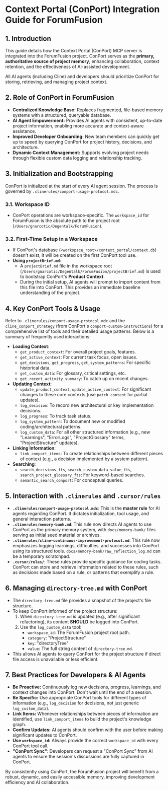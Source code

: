 # Context Portal (ConPort) Integration Guide for ForumFusion

## 1. Introduction
This guide details how the Context Portal (ConPort) MCP server is integrated into the ForumFusion project. ConPort serves as the **primary, authoritative source of project memory**, enhancing collaboration, context retention, and the effectiveness of AI-assisted development.

All AI agents (including Cline) and developers should prioritize ConPort for storing, retrieving, and managing project context.

## 2. Role of ConPort in ForumFusion
- **Centralized Knowledge Base:** Replaces fragmented, file-based memory systems with a structured, queryable database.
- **AI Agent Empowerment:** Provides AI agents with consistent, up-to-date project information, enabling more accurate and context-aware assistance.
- **Improved Developer Onboarding:** New team members can quickly get up to speed by querying ConPort for project history, decisions, and architecture.
- **Dynamic Context Management:** Supports evolving project needs through flexible custom data logging and relationship tracking.

## 3. Initialization and Bootstrapping
ConPort is initialized at the start of every AI agent session. The process is governed by `.clinerules/conport-usage-protocol.mdc`.

### 3.1. Workspace ID
- ConPort operations are workspace-specific. The `workspace_id` for ForumFusion is the absolute path to the project root (`/Users/gnarcotic/Degentalk/ForumFusion`).

### 3.2. First-Time Setup in a Workspace
- If ConPort's database (`<workspace_root>/context_portal/context.db`) doesn't exist, it will be created on the first ConPort tool use.
- **Using `projectBrief.md`**:
    - A `projectBrief.md` file in the workspace root (`/Users/gnarcotic/Degentalk/ForumFusion/projectBrief.md`) is used to bootstrap ConPort's **Product Context**.
    - During the initial setup, AI agents will prompt to import content from this file into ConPort. This provides an immediate baseline understanding of the project.

## 4. Key ConPort Tools & Usage
Refer to `.clinerules/conport-usage-protocol.mdc` and the `cline_conport_strategy` (from ConPort's `conport-custom-instructions`) for a comprehensive list of tools and their detailed usage patterns. Below is a summary of frequently used interactions:

- **Loading Context**:
    - `get_product_context`: For overall project goals, features.
    - `get_active_context`: For current task focus, open issues.
    - `get_decisions`, `get_progress`, `get_system_patterns`: For specific historical data.
    - `get_custom_data`: For glossary, critical settings, etc.
    - `get_recent_activity_summary`: To catch up on recent changes.
- **Updating Context**:
    - `update_product_context`, `update_active_context`: For significant changes to these core contexts (use `patch_content` for partial updates).
    - `log_decision`: To record new architectural or key implementation decisions.
    - `log_progress`: To track task status.
    - `log_system_pattern`: To document new or modified coding/architectural patterns.
    - `log_custom_data`: For all other structured information (e.g., new "Learnings", "ErrorLogs", "ProjectGlossary" terms, "ProjectStructure" updates).
- **Linking Information**:
    - `link_conport_items`: To create relationships between different pieces of context (e.g., a decision implemented by a system pattern).
- **Searching**:
    - `search_decisions_fts`, `search_custom_data_value_fts`, `search_project_glossary_fts`: For keyword-based searches.
    - `semantic_search_conport`: For conceptual queries.

## 5. Interaction with `.clinerules` and `.cursor/rules`
- **`.clinerules/conport-usage-protocol.mdc`**: This is the **master rule** for AI agents regarding ConPort. It dictates initialization, tool usage, and general interaction patterns.
- **`.clinerules/memory-bank.md`**: This rule now directs AI agents to use ConPort as the primary memory system, with `docs/memory-bank/` files serving as initial seed material or archives.
- **`.clinerules/cline-continuous-improvement-protocol.md`**: This rule now emphasizes logging learnings, difficulties, and successes into ConPort using its structured tools. `docs/memory-bank/raw_reflection_log.md` can be a temporary scratchpad.
- **`.cursor/rules/`**: These rules provide specific guidance for coding tasks. ConPort can store and retrieve information related to these rules, such as decisions made based on a rule, or patterns that exemplify a rule.

## 6. Managing `directory-tree.md` with ConPort
- The `directory-tree.md` file provides a snapshot of the project's file structure.
- To keep ConPort informed of the project structure:
    1.  When `directory-tree.md` is updated (e.g., after significant refactoring), its content **SHOULD** be logged into ConPort.
    2.  Use the `log_custom_data` tool:
        *   `workspace_id`: The ForumFusion project root path.
        *   `category`: "ProjectStructure"
        *   `key`: "directoryTree"
        *   `value`: The full string content of `directory-tree.md`.
- This allows AI agents to query ConPort for the project structure if direct file access is unavailable or less efficient.

## 7. Best Practices for Developers & AI Agents
- **Be Proactive:** Continuously log new decisions, progress, learnings, and context changes into ConPort. Don't wait until the end of a session.
- **Be Specific:** Use appropriate ConPort tools for different types of information (e.g., `log_decision` for decisions, not just generic `log_custom_data`).
- **Link Items:** Whenever relationships between pieces of information are identified, use `link_conport_items` to build the project's knowledge graph.
- **Confirm Updates:** AI agents should confirm with the user before making significant updates to ConPort.
- **Use `workspace_id`:** Always provide the correct `workspace_id` with every ConPort tool call.
- **"ConPort Sync"**: Developers can request a "ConPort Sync" from AI agents to ensure the session's discussions are fully captured in ConPort.

By consistently using ConPort, the ForumFusion project will benefit from a robust, dynamic, and easily accessible memory, improving development efficiency and AI collaboration.
